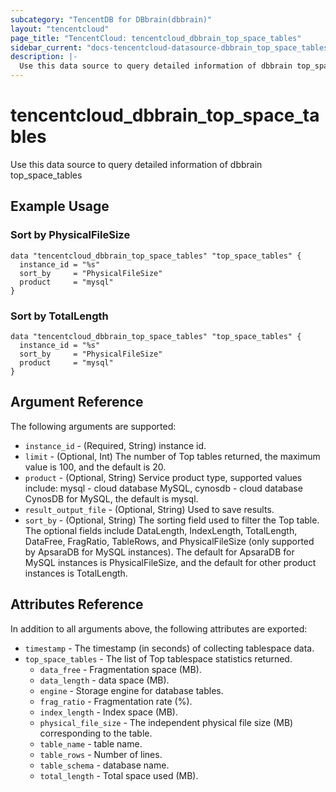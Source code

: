 ```yaml
---
subcategory: "TencentDB for DBbrain(dbbrain)"
layout: "tencentcloud"
page_title: "TencentCloud: tencentcloud_dbbrain_top_space_tables"
sidebar_current: "docs-tencentcloud-datasource-dbbrain_top_space_tables"
description: |-
  Use this data source to query detailed information of dbbrain top_space_tables
---
```


# tencentcloud_dbbrain_top_space_tables

Use this data source to query detailed information of dbbrain top_space_tables

## Example Usage

### Sort by PhysicalFileSize

```hcl
data "tencentcloud_dbbrain_top_space_tables" "top_space_tables" {
  instance_id = "%s"
  sort_by     = "PhysicalFileSize"
  product     = "mysql"
}
```

### Sort by TotalLength

```hcl
data "tencentcloud_dbbrain_top_space_tables" "top_space_tables" {
  instance_id = "%s"
  sort_by     = "PhysicalFileSize"
  product     = "mysql"
}
```

## Argument Reference

The following arguments are supported:

* `instance_id` - (Required, String) instance id.
* `limit` - (Optional, Int) The number of Top tables returned, the maximum value is 100, and the default is 20.
* `product` - (Optional, String) Service product type, supported values include: mysql - cloud database MySQL, cynosdb - cloud database CynosDB for MySQL, the default is mysql.
* `result_output_file` - (Optional, String) Used to save results.
* `sort_by` - (Optional, String) The sorting field used to filter the Top table. The optional fields include DataLength, IndexLength, TotalLength, DataFree, FragRatio, TableRows, and PhysicalFileSize (only supported by ApsaraDB for MySQL instances). The default for ApsaraDB for MySQL instances is PhysicalFileSize, and the default for other product instances is TotalLength.

## Attributes Reference

In addition to all arguments above, the following attributes are exported:

* `timestamp` - The timestamp (in seconds) of collecting tablespace data.
* `top_space_tables` - The list of Top tablespace statistics returned.
  * `data_free` - Fragmentation space (MB).
  * `data_length` - data space (MB).
  * `engine` - Storage engine for database tables.
  * `frag_ratio` - Fragmentation rate (%).
  * `index_length` - Index space (MB).
  * `physical_file_size` - The independent physical file size (MB) corresponding to the table.
  * `table_name` - table name.
  * `table_rows` - Number of lines.
  * `table_schema` - database name.
  * `total_length` - Total space used (MB).


